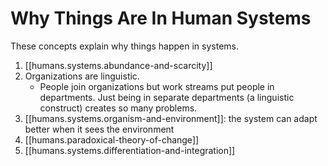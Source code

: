 
# Why Things Are In Human Systems

These concepts explain why things happen in systems.

1. [[humans.systems.abundance-and-scarcity]]
2. Organizations are linguistic.
   - People join organizations but work streams put people in departments. Just being in separate departments (a linguistic construct) creates so many problems.
3. [[humans.systems.organism-and-environment]]: the system can adapt better when it sees the environment
4. [[humans.paradoxical-theory-of-change]]
5. [[humans.systems.differentiation-and-integration]]

